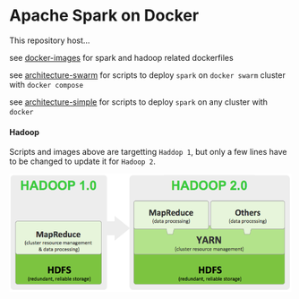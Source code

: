 # Apache Spark on Docker

This repository host...

see [docker-images](/docker-images) for spark and hadoop related dockerfiles

see [architecture-swarm](/architecture-swarm) for scripts to deploy `spark` on `docker swarm` cluster with `docker compose`

see [architecture-simple](/architecture-simple) for scripts to deploy `spark` on any cluster with `docker`

#### Hadoop

Scripts and images above are targetting `Haddop 1`, but only a few lines have to be changed to update it for `Hadoop 2`.

![Alt text](/img/hadoop.png?raw=true "Hadoop 1 vs 2")
